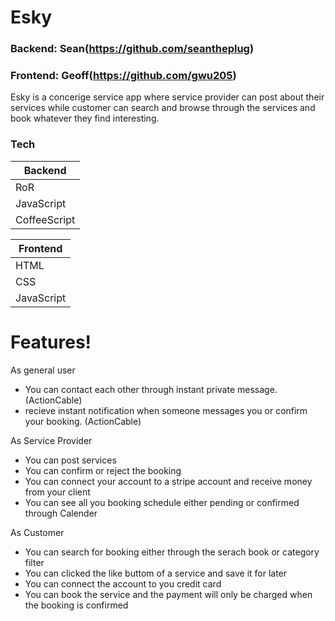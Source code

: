 # Esky

### Backend: Sean(https://github.com/seantheplug) 
### Frontend: Geoff(https://github.com/gwu205)

Esky is a concerige service app where service provider can post about their services while customer can search and browse through the services and book whatever they find interesting.

### Tech
| Backend |  
| ------ | 
| RoR |  
| JavaScript |  
| CoffeeScript |  

| Frontend |  
| ------ | 
| HTML |  
| CSS |  
| JavaScript |  

# Features!
As general user
  - You can contact each other through instant private message. (ActionCable)
  - recieve instant notification when someone messages you or confirm your booking. (ActionCable)
  
As Service Provider
  - You can post services 
  - You can confirm or reject the booking
  - You can connect your account to a stripe account and receive money from your client
  - You can see all you booking schedule either pending or confirmed through Calender
  
As Customer 
  - You can search for booking either through the serach book or category filter
  - You can clicked the like buttom of a service and save it for later 
  - You can connect the account to you credit card 
  - You can book the service and the payment will only be charged when the booking is confirmed
 











